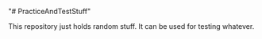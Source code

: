 "# PracticeAndTestStuff" 

This repository just holds random stuff. It can be used for testing whatever.
